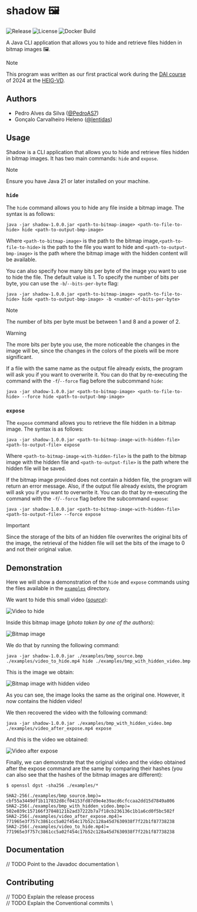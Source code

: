 # shadow 🖼

![Release](https://img.shields.io/github/v/release/lentidas/DAI-2425-PW1?style=for-the-badge) ![License](https://img.shields.io/github/license/lentidas/DAI-2425-PW1?style=for-the-badge)
 ![Docker Build](https://img.shields.io/github/actions/workflow/status/lentidas/DAI-2425-PW1/builder.yaml?style=for-the-badge&logo=docker&label=Docker%20Build)

A Java CLI application that allows you to hide and retrieve files hidden in bitmap images 🖼.

> [!NOTE]
> This program was written as our first practical work during the [DAI course](https://github.com/heig-vd-dai-course/heig-vd-dai-course/tree/main) of 2024 at the [HEIG-VD](https://heig-vd.ch).

## Authors

- Pedro Alves da Silva ([@PedroAS7](https://github.com/PedroAS7))
- Gonçalo Carvalheiro Heleno ([@lentidas](https://github.com/lentidas))

## Usage

Shadow is a CLI application that allows you to hide and retrieve files hidden in bitmap images. It has two main commands: `hide` and `expose`.

> [!NOTE]
> Ensure you have Java 21 or later installed on your machine.

### `hide`

The `hide` command allows you to hide any file inside a bitmap image. The syntax is as follows:

```shell
java -jar shadow-1.0.0.jar <path-to-bitmap-image> <path-to-file-to-hide> hide <path-to-output-bmp-image>
```

Where `<path-to-bitmap-image>` is the path to the bitmap image,`<path-to-file-to-hide>` is the path to the file you want to hide and `<path-to-output-bmp-image>` is the path where the bitmap image with the hidden content will be available.

You can also specify how many bits per byte of the image you want to use to hide the file. The default value is 1. To specify the number of bits per byte, you can use the `-b`/`--bits-per-byte` flag:

```shell
java -jar shadow-1.0.0.jar <path-to-bitmap-image> <path-to-file-to-hide> hide <path-to-output-bmp-image> -b <number-of-bits-per-byte>
```

> [!NOTE]
> The number of bits per byte must be between 1 and 8 and a power of 2.

> [!WARNING]
> The more bits per byte you use, the more noticeable the changes in the image will be, since the changes in the colors of the pixels will be more significant.

If a file with the same name as the output file already exists, the program will ask you if you want to overwrite it. You can do that by re-executing the command with the `-f`/`--force` flag before the subcommand `hide`:

```shell
java -jar shadow-1.0.0.jar <path-to-bitmap-image> <path-to-file-to-hide> --force hide <path-to-output-bmp-image>
```

### `expose`

The `expose` command allows you to retrieve the file hidden in a bitmap image. The syntax is as follows:

```shell
java -jar shadow-1.0.0.jar <path-to-bitmap-image-with-hidden-file> <path-to-output-file> expose
```

Where `<path-to-bitmap-image-with-hidden-file>` is the path to the bitmap image with the hidden file and `<path-to-output-file>` is the path where the hidden file will be saved.

If the bitmap image provided does not contain a hidden file, the program will return an error message. Also, if the output file already exists, the program will ask you if you want to overwrite it. You can do that by re-executing the command with the `-f`/`--force` flag before the subcommand `expose`:

```shell
java -jar shadow-1.0.0.jar <path-to-bitmap-image-with-hidden-file> <path-to-output-file> --force expose
```

> [!IMPORTANT]
> Since the storage of the bits of an hidden file overwrites the original bits of the image, the retrieval of the hidden file will set the bits of the image to 0 and not their original value.

<!-- TODO Add Docker examples after first release -->

## Demonstration

Here we will show a demonstration of the `hide` and `expose` commands using the files available in the [`examples`](./examples/) directory.

We want to hide this small video ([_source_](https://sample-videos.com/video321/mp4/720/big_buck_bunny_720p_5mb.mp4)):

![Video to hide](https://github.com/user-attachments/assets/5e3d14c7-d8aa-4b4c-8539-167b9e1eb6a3)

Inside this bitmap image (_photo taken by one of the authors_):

![Bitmap image](./examples/bmp_source.bmp)

We do that by running the following command:

```shell
java -jar shadow-1.0.0.jar ./examples/bmp_source.bmp ./examples/video_to_hide.mp4 hide ./examples/bmp_with_hidden_video.bmp
```

This is the image we obtain:

![Bitmap image with hidden video](./examples/bmp_with_hidden_video.bmp)

As you can see, the image looks the same as the original one. However, it now contains the hidden video!

We then recovered the video with the following command:

```shell
java -jar shadow-1.0.0.jar ./examples/bmp_with_hidden_video.bmp ./examples/video_after_expose.mp4 expose
```

And this is the video we obtained:

![Video after expose](https://github.com/user-attachments/assets/44e07f68-eb69-4f2b-af17-9ae0bc8995df)

Finally, we can demonstrate that the original video and the video obtained after the expose command are the same by comparing their hashes (you can also see that the hashes of the bitmap images are different):

```shell
$ openssl dgst -sha256 ./examples/*

SHA2-256(./examples/bmp_source.bmp)= cbf55a3449df1b117832d8cf04153fd87d9e4e39acd6cfccaa2dd15d7849a806
SHA2-256(./examples/bmp_with_hidden_video.bmp)= 502e039c157166f37848121b2ad37222b7a7f18cb236136c1b1a6cd0f5bc502f
SHA2-256(./examples/video_after_expose.mp4)= 771965e3f757c3861cc5a02f454c17b52c128a45d7630938f7f22b1f87738238
SHA2-256(./examples/video_to_hide.mp4)= 771965e3f757c3861cc5a02f454c17b52c128a45d7630938f7f22b1f87738238
```

## Documentation

// TODO Point to the Javadoc documentation \

## Contributing

// TODO Explain the release process \
// TODO Explain the Conventional commits \
